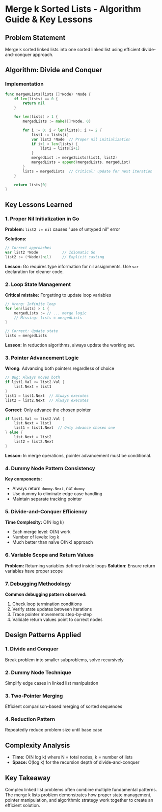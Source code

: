# Merge k Sorted Lists - Algorithm Guide & Key Lessons

## Problem Statement
Merge k sorted linked lists into one sorted linked list using efficient divide-and-conquer approach.

## Algorithm: Divide and Conquer

### Implementation
```go
func mergeKLists(lists []*Node) *Node {
    if len(lists) == 0 {
        return nil
    }

    for len(lists) > 1 {
        mergedLists := make([]*Node, 0)

        for i := 0; i < len(lists); i += 2 {
            list1 := lists[i]
            var list2 *Node  // Proper nil initialization
            if i+1 < len(lists) {
                list2 = lists[i+1]
            }
            mergedList := merge2Lists(list1, list2)
            mergedLists = append(mergedLists, mergedList)
        }
        lists = mergedLists  // Critical: update for next iteration
    }

    return lists[0]
}
```

## Key Lessons Learned

### 1. Proper Nil Initialization in Go
**Problem:** `list2 := nil` causes "use of untyped nil" error

**Solutions:**
```go
// Correct approaches
var list2 *Node           // Idiomatic Go
list2 := (*Node)(nil)     // Explicit casting
```

**Lesson:** Go requires type information for nil assignments. Use `var` declaration for cleaner code.

### 2. Loop State Management
**Critical mistake:** Forgetting to update loop variables
```go
// Wrong: Infinite loop
for len(lists) > 1 {
    mergedLists := // ... merge logic
    // Missing: lists = mergedLists
}

// Correct: Update state
lists = mergedLists
```

**Lesson:** In reduction algorithms, always update the working set.

### 3. Pointer Advancement Logic
**Wrong:** Advancing both pointers regardless of choice
```go
// Bug: Always moves both
if list1.Val <= list2.Val {
    list.Next = list1
}
list1 = list1.Next  // Always executes
list2 = list2.Next  // Always executes
```

**Correct:** Only advance the chosen pointer
```go
if list1.Val <= list2.Val {
    list.Next = list1
    list1 = list1.Next  // Only advance chosen one
} else {
    list.Next = list2
    list2 = list2.Next
}
```

**Lesson:** In merge operations, pointer advancement must be conditional.

### 4. Dummy Node Pattern Consistency
**Key components:**
- Always return `dummy.Next`, not `dummy`
- Use dummy to eliminate edge case handling
- Maintain separate tracking pointer

### 5. Divide-and-Conquer Efficiency
**Time Complexity:** O(N log k)
- Each merge level: O(N) work
- Number of levels: log k
- Much better than naive O(Nk) approach

### 6. Variable Scope and Return Values
**Problem:** Returning variables defined inside loops
**Solution:** Ensure return variables have proper scope

### 7. Debugging Methodology
**Common debugging pattern observed:**
1. Check loop termination conditions
2. Verify state updates between iterations  
3. Trace pointer movements step-by-step
4. Validate return values point to correct nodes

## Design Patterns Applied

### 1. **Divide and Conquer**
Break problem into smaller subproblems, solve recursively

### 2. **Dummy Node Technique**  
Simplify edge cases in linked list manipulation

### 3. **Two-Pointer Merging**
Efficient comparison-based merging of sorted sequences

### 4. **Reduction Pattern**
Repeatedly reduce problem size until base case

## Complexity Analysis
- **Time:** O(N log k) where N = total nodes, k = number of lists
- **Space:** O(log k) for the recursion depth of divide-and-conquer

## Key Takeaway
Complex linked list problems often combine multiple fundamental patterns. The merge k lists problem demonstrates how proper state management, pointer manipulation, and algorithmic strategy work together to create an efficient solution.